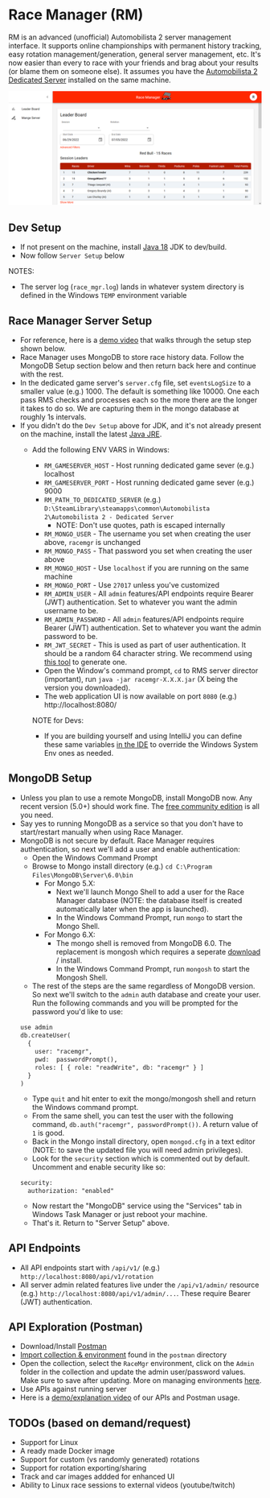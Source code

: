 # Race Manager (RM)
RM is an advanced (unofficial) Automobilista 2 server management interface. It supports online championships with permanent history tracking, easy rotation management/generation, general server management, etc. It's now easier than every to race with your friends and brag about your results (or blame them on someone else). It assumes you have the [Automobilista 2 Dedicated Server](https://steamdb.info/app/1338040/z) installed on the same machine.

![Race Manager home screen](https://github.com/cauld/race_mgr/blob/main/screenshots/race_mgr_home.png?raw=true)

## Dev Setup
- If not present on the machine, install [Java 18](https://docs.aws.amazon.com/corretto/latest/corretto-18-ug/downloads-list.html) JDK to dev/build.
- Now follow `Server Setup` below

NOTES:
- The server log (`race_mgr.log`) lands in whatever system directory is defined in the Windows `TEMP` environment variable

## Race Manager Server Setup
- For reference, here is a [demo video](https://www.youtube.com/watch?v=qrG-Usr3-2A) that walks through the setup step shown below.
- Race Manager uses MongoDB to store race history data. Follow the MongoDB Setup section below and then return back here and continue with the rest.
- In the dedicated game server's `server.cfg` file, set `eventsLogSize` to a smaller value (e.g.) 1000. The default is something like 10000. One each pass RMS checks and processes each so the more there are the longer it takes to do so. We are capturing them in the mongo database at roughly 1s intervals.
- If you didn't do the `Dev Setup` above for JDK, and it's not already present on the machine, install the latest [Java JRE](https://docs.aws.amazon.com/corretto/latest/corretto-18-ug/downloads-list.html).
  - Add the following ENV VARS in Windows:
    - `RM_GAMESERVER_HOST` - Host running dedicated game sever (e.g.) localhost
    - `RM_GAMESERVER_PORT` - Host running dedicated game sever (e.g.) 9000
    - `RM_PATH_TO_DEDICATED_SERVER` (e.g.) `D:\SteamLibrary\steamapps\common\Automobilista 2\Automobilista 2 - Dedicated Server`
      - NOTE: Don't use quotes, path is escaped internally
    - `RM_MONGO_USER` - The username you set when creating the user above, `racemgr` is unchanged
    - `RM_MONGO_PASS` - That password you set when creating the user above
    - `RM_MONGO_HOST` - Use `localhost` if you are running on the same machine
    - `RM_MONGO_PORT` - Use `27017` unless you've customized
    - `RM_ADMIN_USER` - All `admin` features/API endpoints require Bearer (JWT) authentication. Set to whatever you want the admin username to be.
    - `RM_ADMIN_PASSWORD` - All `admin` features/API endpoints require Bearer (JWT) authentication. Set to whatever you want the admin password to be.
    - `RM_JWT_SECRET` - This is used as part of user authentication. It should be a random 64 character string. We recommend using [this tool](http://www.unit-conversion.info/texttools/random-string-generator/) to generate one.
    - Open the Window's command prompt, `cd` to RMS server director (important), run `java -jar racemgr-X.X.X.jar` (X being the version you downloaded).
    - The web application UI is now available on port `8080` (e.g.) http://localhost:8080/

    NOTE for Devs:
    - If you are building yourself and using IntelliJ you can define these same variables [in the IDE](https://www.jetbrains.com/help/objc/add-environment-variables-and-program-arguments.html) to override the Windows System Env ones as needed.

## MongoDB Setup
- Unless you plan to use a remote MongoDB, install MongoDB now. Any recent version (5.0+) should work fine. The [free community edition](https://www.mongodb.com/try/download/community) is all you need.
- Say yes to running MongoDB as a service so that you don't have to start/restart manually when using Race Manager.
- MongoDB is not secure by default. Race Manager requires authentication, so next we'll add a user and enable authentication:
  - Open the Windows Command Prompt
  - Browse to Mongo install directory (e.g.) `cd C:\Program Files\MongoDB\Server\6.0\bin` 
    - For Mongo 5.X:
      - Next we'll launch Mongo Shell to add a user for the Race Manager database (NOTE: the database itself is created automatically later when the app is launched).
      - In the Windows Command Prompt, run `mongo` to start the Mongo Shell.
    - For Mongo 6.X:
      - The mongo shell is removed from MongoDB 6.0. The replacement is mongosh which requires a seperate [download](https://www.mongodb.com/docs/mongodb-shell/install/#install-from-msi) / install. 
      - In the Windows Command Prompt, run `mongosh` to start the Mongosh Shell.
  - The rest of the steps are the same regardless of MongoDB version. So next we'll switch to the `admin` auth database and create your user. Run the following commands and you will be prompted for the password you'd like to use:
  ```
  use admin
  db.createUser(
    {
      user: "racemgr",
      pwd:  passwordPrompt(),
      roles: [ { role: "readWrite", db: "racemgr" } ]
    }
  )
  ```
  - Type `quit` and hit enter to exit the mongo/mongosh shell and return the Windows command prompt.
  - From the same shell, you can test the user with the following command, `db.auth("racemgr", passwordPrompt())`. A return value of `1` is good.
  - Back in the Mongo install directory, open `mongod.cfg` in a text editor (NOTE: to save the updated file you will need admin privileges).
  - Look for the `security` section which is commented out by default. Uncomment and enable security like so:
  ```
  security:
    authorization: "enabled"
  ```
  - Now restart the "MongoDB" service using the "Services" tab in Windows Task Manager or just reboot your machine.
  - That's it. Return to "Server Setup" above.

## API Endpoints
- All API endpoints start with `/api/v1/` (e.g.) `http://localhost:8080/api/v1/rotation`
- All server admin related features live under the `/api/v1/admin/` resource (e.g.) `http://localhost:8080/api/v1/admin/...`. These require Bearer (JWT) authentication.

## API Exploration (Postman)
- Download/Install [Postman](https://www.postman.com/downloads/)
- [Import collection & environment](https://learning.postman.com/docs/getting-started/importing-and-exporting-data/) found in the `postman` directory
- Open the collection, select the `RaceMgr` environment, click on the `Admin` folder in the collection and update the admin user/password values. Make sure to save after updating. More on managing environments [here](https://learning.postman.com/docs/sending-requests/managing-environments/).
- Use APIs against running server
- Here is a [demo/explanation video](https://www.youtube.com/watch?v=_ou79ZR819s&ab_channel=RaceManager) of our APIs and Postman usage.

## TODOs (based on demand/request)
- Support for Linux
- A ready made Docker image
- Support for custom (vs randomly generated) rotations
- Support for rotation exporting/sharing
- Track and car images addded for enhanced UI
- Ability to Linux race sessions to external videos (youtube/twitch)
